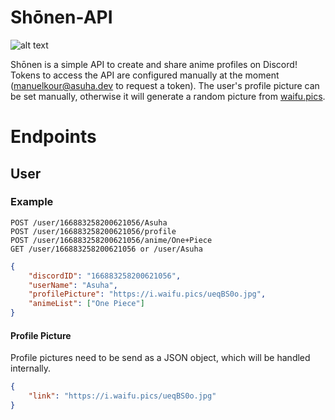 # Shōnen-API
![alt text](https://i.imgur.com/FR9w3tg.png)

Shōnen is a simple API to create and share anime profiles on Discord! Tokens to access the API are configured manually at the moment (manuelkour@asuha.dev to request a token). The user's profile picture can be set manually, otherwise it will generate a random picture from [waifu.pics](https://waifu.pics).

# Endpoints

## User 

### Example
```
POST /user/166883258200621056/Asuha
POST /user/166883258200621056/profile
POST /user/166883258200621056/anime/One+Piece
GET /user/166883258200621056 or /user/Asuha
```

```json
{
    "discordID": "166883258200621056",
    "userName": "Asuha",
    "profilePicture": "https://i.waifu.pics/ueqBS0o.jpg",
    "animeList": ["One Piece"]
}
```

#### Profile Picture 
Profile pictures need to be send as a JSON object, which will be handled internally. 
```json
{
    "link": "https://i.waifu.pics/ueqBS0o.jpg"
}
```

